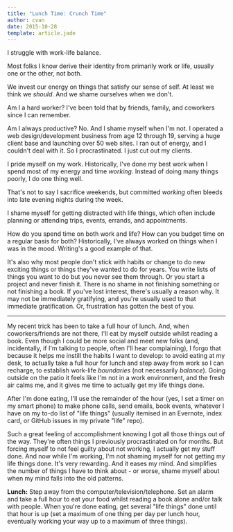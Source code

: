 ```yaml
---
title: "Lunch Time: Crunch Time"
author: cvan
date: 2015-10-28
template: article.jade
---
```


I struggle with work-life balance.

Most folks I know derive their identity from primarily work or life, usually one or the other, not both.

<span class="more"></span>

We invest our energy on things that satisfy our sense of self. At least we think we _should_. And we shame ourselves when we don't.

Am I a hard worker? I've been told that by friends, family, and coworkers since I can remember.

Am I always productive? No. And I shame myself when I'm not. I operated a web design/development business from age 12 through 19, serving a huge client base and launching over 50 web sites. I ran out of energy, and I couldn't deal with it. So I procrastinated. I just cut out my clients.

I pride myself on my work. Historically, I've done my best work when I spend most of my energy and time _working_. Instead of doing many things poorly, I do one thing well.

That's not to say I sacrifice weekends, but committed _working_ often bleeds into late evening nights during the week.

I shame myself for getting distracted with life things, which often include planning or attending trips, events, errands, and appointments.

How do you spend time on both work and life?
How can you budget time on a regular basis for both?
Historically, I've always worked on things when I was in the mood. Writing's a good example of that.

It's also why most people don't stick with habits or change to do new exciting things or things they've wanted to do for years. You write lists of things you want to do but you never see them through. Or you start a project and never finish it. There is no shame in not finishing something or not finishing a book. If you've lost interest, there's usually a reason why. It may not be immediately gratifying, and you're usually used to that immediate gratification. Or, frustration has gotten the best of you.

<hr>

My recent trick has been to take a full hour of lunch. And, when coworkers/friends are not there, I'll eat by myself outside whilst reading a book. Even though I could be more social and meet new folks (and, incidentally, if I'm talking to people, often I'll hear complaining), I forgo that because it helps me instill the habits I want to develop: to avoid eating at my desk, to actually take a full hour for lunch and step away from work so I can recharge, to establish work-life _boundaries_ (not necessarily _balance_). Going outside on the patio it feels like I'm not in a work environment, and the fresh air calms me, and it gives me time to actually get my life things done.

After I'm done eating, I'll use the remainder of the hour (yes, I set a timer on my smart phone) to make phone calls, send emails, book events, whatever I have on my to-do list of "life things" (usually itemised in an Evernote, index card, or GitHub issues in my private "life" repo).

Such a great feeling of accomplishment knowing I got all those things out of the way. They're often things I previously procrastinated on for months. But forcing myself to not feel guilty about not working, I actually get my stuff done. And now while I'm working, I'm not shaming myself for not getting my life things done. It's very rewarding. And it eases my mind. And simplifies the number of things I have to think about - or worse, shame myself about when my mind falls into the old patterns.

**Lunch:** Step away from the computer/television/telephone. Set an alarm and take a full hour to eat your food whilst reading a book alone and/or talk with people. When you're done eating, get several "life things" done until that hour is up (set a maximum of one thing per day per lunch hour, eventually working your way up to a maximum of three things).
